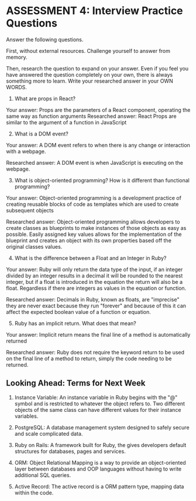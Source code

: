 # ASSESSMENT 4: Interview Practice Questions
Answer the following questions.

First, without external resources. Challenge yourself to answer from memory.

Then, research the question to expand on your answer. Even if you feel you have answered the question completely on your own, there is always something more to learn. Write your researched answer in your OWN WORDS.  

1. What are props in React?

  Your answer:
Props are the parameters of a React component, operating the same way as function arguments 
  Researched answer:
React Props are similar to the argument of a function in JavaScript



2. What is a DOM event?

  Your answer: A DOM event refers to when there is any change or interaction with a webpage. 

  Researched answer: A DOM event is when JavaScript is executing on the webpage. 



3. What is object-oriented programming? How is it different than functional programming?

  Your answer: Object-oriented programming is a development practice of creating reusable blocks of code as templates which are used to create subsequent objects

  Researched answer: Object-oriented programming allows developers to create classes as blueprints to make instances of those objects as easy as possible. Easily assigned key values allows for the implementation of the blueprint and creates an object with its own properties based off the original classes values.



4. What is the difference between a Float and an Integer in Ruby?

  Your answer: Ruby will only return the data type of the input, if an integer divided by an integer results in a decimal it will be rounded to the nearest integer, but if a float is introduced in the equation the return will also be a float. Regardless if there are integers as values in the equation or function. 

  Researched answer: Decimals in Ruby, known as floats, are "imprecise" they are never exact because they run "forever" and because of this it can affect the expected boolean value of a function or equation. 



5. Ruby has an implicit return. What does that mean?

  Your answer: Implicit return means the final line of a method is automatically returned

  Researched answer: Ruby does not require the keyword return to be used on the final line of a method to return, simply the code needing to be returned.



## Looking Ahead: Terms for Next Week

1. Instance Variable: An instance variable in Ruby begins with the "@" symbol and is restricted to whatever the object refers to. Two different objects of the same class can have different values for their instance variables.

2. PostgreSQL: A database management system designed to safely secure and scale complicated data. 

3. Ruby on Rails: A framework built for Ruby, the gives developers default structures for databases, pages and services.

4. ORM: Object Relational Mapping is a way to provide an object-oriented layer between databases and OOP languages without having to write additional SQL queries. 

5. Active Record: The active record is a ORM pattern type, mapping data within the code.
